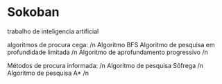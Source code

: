 # Sokoban
trabalho de inteligencia artificial  

algoritmos de procura cega: /n 
Algoritmo BFS Algoritmo de pesquisa em profundidade limitada /n 
Algoritmo de aprofundamento progressivo  /n 

Métodos de procura informada: /n 
Algoritmo de pesquisa Sôfrega /n 
Algoritmo de pesquisa A* /n 
